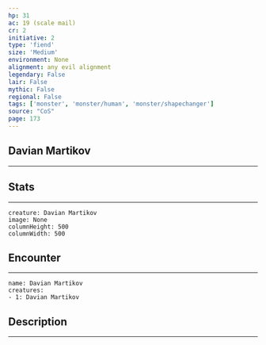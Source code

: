 ```yaml
---
hp: 31
ac: 19 (scale mail)
cr: 2
initiative: 2
type: 'fiend'    
size: 'Medium'
environment: None
alignment: any evil alignment
legendary: False
lair: False
mythic: False
regional: False
tags: ['monster', 'monster/human', 'monster/shapechanger']
source: "CoS"
page: 173
---
```


## Davian Martikov
---



## Stats
---

```statblock
creature: Davian Martikov
image: None
columnHeight: 500
columnWidth: 500
```

## Encounter
---

```encounter-table
name: Davian Martikov
creatures:
- 1: Davian Martikov
```

## Description
---




